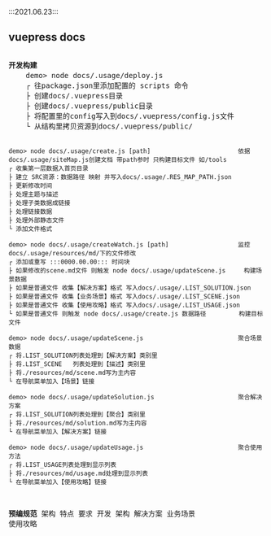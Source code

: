 :::2021.06.23:::

## vuepress docs
<img :src="$withBase('/images/wdygjsy.jpg')">
<pre>
<strong>开发构建</strong>
    demo> node docs/.usage/deploy.js                               最佳实践部署vurpress
    ┌ 往package.json里添加配置的 scripts 命令
    ├ 创建docs/.vuepress目录
    ├ 创建docs/.vuepress/public目录
    ├ 将配置里的config写入到docs/.vuepress/config.js文件
    └ 从结构里拷贝资源到docs/.vuepress/public/

    demo> node docs/.usage/create.js [path]                        依据docs/.usage/siteMap.js创建文档 带path参时 只构建目标文件 如/tools
    ┌ 收集第一层数据入首页目录  
    ├ 建立 SRC资源：数据路径 映射 并写入docs/.usage/.RES_MAP_PATH.json
    ├ 更新修改时间
    ├ 处理主题与描述
    ├ 处理子类数据成链接
    ├ 处理链接数据
    ├ 处理外部静态文件
    └ 添加文件格式

    demo> node docs/.usage/createWatch.js [path]                   监控docs/.usage/resources/md/下的文件修改
    ┌ 添加或重写 :::0000.00.00::: 时间块
    ├ 如果修改的scene.md文件 则触发 node docs/.usage/updateScene.js     构建场景数据
    ├ 如果是普通文件 收集【解决方案】格式 写入docs/.usage/.LIST_SOLUTION.json
    ├ 如果是普通文件 收集【业务场景】格式 写入docs/.usage/.LIST_SCENE.json
    ├ 如果是普通文件 收集【使用攻略】格式 写入docs/.usage/.LIST_USAGE.json
    └ 如果是普通文件 则触发 node docs/.usage/create.js 数据路径         构建目标文件

    demo> node docs/.usage/updateScene.js                          聚合场景数据
    ┌ 将.LIST_SOLUTION列表处理到【解决方案】类别里
    ├ 将.LIST_SCENE   列表处理到【描述】类别里
    ├ 将./resources/md/scene.md写为主内容
    └ 在导航菜单加入【场景】链接

    demo> node docs/.usage/updateSolution.js                       聚合解决方案
    ┌ 将.LIST_SOLUTION列表处理到【聚合】类别里
    ├ 将./resources/md/solution.md写为主内容
    └ 在导航菜单加入【解决方案】链接

    demo> node docs/.usage/updateUsage.js                          聚合使用方法
    ┌ 将.LIST_USAGE列表处理到显示列表
    ├ 将./resources/md/usage.md处理到显示列表
    └ 在导航菜单加入【使用攻略】链接

<strong>预编规范</strong>
    架构
        特点
        要求
        开发
        架构
    解决方案
    业务场景
    使用攻略
</pre>